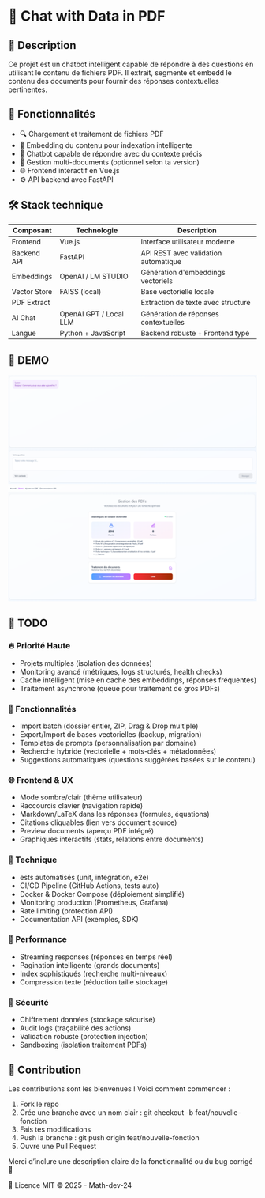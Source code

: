 # 🧠 Chat with Data in PDF


## 📌 Description
Ce projet est un chatbot intelligent capable de répondre à des questions en utilisant le contenu de fichiers PDF. Il extrait, segmente et embedd le contenu des documents pour fournir des réponses contextuelles pertinentes.

## 🚀 Fonctionnalités
- 🔍 Chargement et traitement de fichiers PDF
- 🧠 Embedding du contenu pour indexation intelligente
- 💬 Chatbot capable de répondre avec du contexte précis
- 📁 Gestion multi-documents (optionnel selon ta version)
- 🌐 Frontend interactif en Vue.js
- ⚙️ API backend avec FastAPI

## 🛠️ Stack technique

| Composant    | Technologie         | Description                          |
|--------------|---------------------|--------------------------------------|
| Frontend     | Vue.js              | Interface utilisateur moderne        |
| Backend API  | FastAPI             | API REST avec validation automatique |
| Embeddings   | OpenAI / LM STUDIO  | Génération d'embeddings vectoriels   |
| Vector Store | FAISS (local)       | Base vectorielle locale              |
| PDF Extract  |                     | Extraction de texte avec structure   |
| AI Chat      |OpenAI GPT / Local LLM| Génération de réponses contextuelles   |
| Langue       | Python + JavaScript |Backend robuste + Frontend typé|


## 🧪 DEMO 
<img src="./assets/chat.png" alt="Chat with PDF data"/>
<img src="./assets/document_info.png" alt="Documents data"/>


## 📝 TODO

### 🔥 Priorité Haute
- Projets multiples (isolation des données)
- Monitoring avancé (métriques, logs structurés, health checks)
- Cache intelligent (mise en cache des embeddings, réponses fréquentes)
- Traitement asynchrone (queue pour traitement de gros PDFs)

### 🚀 Fonctionnalités
 - Import batch (dossier entier, ZIP, Drag & Drop multiple)
 - Export/Import de bases vectorielles (backup, migration)
 - Templates de prompts (personnalisation par domaine)
 - Recherche hybride (vectorielle + mots-clés + métadonnées)
 - Suggestions automatiques (questions suggérées basées sur le contenu)

### 🌐 Frontend & UX
 - Mode sombre/clair (thème utilisateur)
 - Raccourcis clavier (navigation rapide)
 - Markdown/LaTeX dans les réponses (formules, équations)
 - Citations cliquables (lien vers document source)
 - Preview documents (aperçu PDF intégré)
 - Graphiques interactifs (stats, relations entre documents)

### 🔧 Technique

- ests automatisés (unit, integration, e2e)
- CI/CD Pipeline (GitHub Actions, tests auto)
- Docker & Docker Compose (déploiement simplifié)
- Monitoring production (Prometheus, Grafana)
- Rate limiting (protection API)
- Documentation API (exemples, SDK)

### 🎯 Performance

- Streaming responses (réponses en temps réel)
- Pagination intelligente (grands documents)
- Index sophistiqués (recherche multi-niveaux)
- Compression texte (réduction taille stockage)

### 🔐 Sécurité

- Chiffrement données (stockage sécurisé)
- Audit logs (traçabilité des actions)
- Validation robuste (protection injection)
- Sandboxing (isolation traitement PDFs)

## 🤝 Contribution
Les contributions sont les bienvenues ! Voici comment commencer :

1. Fork le repo
2. Crée une branche avec un nom clair : git checkout -b feat/nouvelle-fonction
3. Fais tes modifications
4. Push la branche : git push origin feat/nouvelle-fonction
5. Ouvre une Pull Request

Merci d’inclure une description claire de la fonctionnalité ou du bug corrigé 🙌

📄 Licence
MIT © 2025 - Math-dev-24